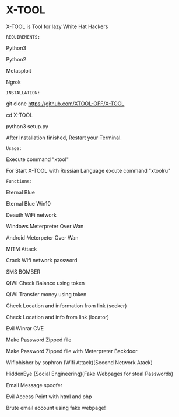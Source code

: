 # X-TOOL
X-TOOL is Tool for lazy White Hat Hackers



	REQUIREMENTS:


Python3



Python2


Metasploit


Ngrok



	INSTALLATION:






git clone https://github.com/XTOOL-OFF/X-TOOL



cd X-TOOL




python3 setup.py




After Installation finished, Restart your Terminal.




	Usage:



Execute command "xtool"



For Start X-TOOL with Russian Language excute command "xtoolru"



	Functions:


Eternal Blue

Eternal Blue Win10



Deauth WiFi network




Windows Meterpreter Over Wan



Android Meterpeter Over Wan





MITM Attack



Crack Wifi network password





SMS BOMBER





QIWI Check Balance using token



QIWI Transfer money using token




Check Location and information from link (seeker)




Check Location and info from link (locator)




Evil Winrar CVE




Make Password Zipped file




Make Password Zipped file with Meterpreter Backdoor




Wifiphisher by sophron (Wifi Attack)(Second Network Atack)





HiddenEye (Social Engineering)(Fake Webpages for steal Passwords)





Email Message spoofer



Evil Access Point with html and php 




Brute email account using fake webpage!
